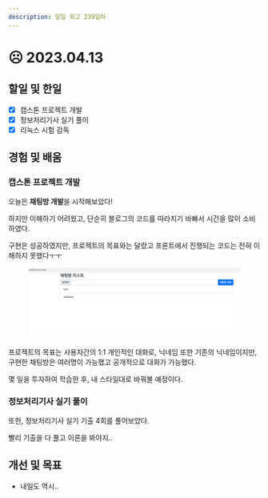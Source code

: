 ```yaml
---
description: 일일 회고 239일차
---
```


# ☹ 2023.04.13

## 할일 및 한일&#x20;

* [x] 캡스톤 프로젝트 개발&#x20;
* [x] 정보처리기사 실기 풀이&#x20;
* [x] 리눅스 시험 감독&#x20;

## 경험 및 배움&#x20;

### 캡스톤 프로젝트 개발&#x20;

오늘은 **채팅방 개발**을 시작해보았다!

하지만 이해하기 어려웠고, 단순히 블로그의 코드를 따라치기 바빠서 시간을 많이 소비하였다.

구현은 성공하였지만, 프로젝트의 목표와는 달랐고 프론트에서 진행되는 코드는 전혀 이해하지 못했다ㅜㅜ

<figure><img src="../.gitbook/assets/image.png" alt=""><figcaption></figcaption></figure>

프로젝트의 목표는 사용자간의 1:1 개인적인 대화로, 닉네임 또한 기존의 닉네임이지만, 구현한 채팅방은 여러명이 가능했고 공개적으로 대화가 가능했다.

몇 일을 투자하여 학습한 후, 내 스타일대로 바꿔볼 예정이다.

### 정보처리기사 실기 풀이

또한, 정보처리기사 실기 기출 4회를 풀어보았다.

빨리 기출을 다 풀고 이론을 봐야지..

## 개선 및 목표&#x20;

* 내일도 역시..&#x20;
